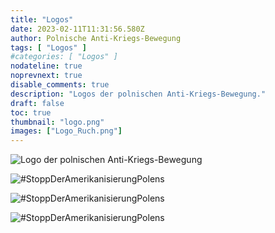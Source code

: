 ```yaml
---
title: "Logos"
date: 2023-02-11T11:31:56.580Z
author: Polnische Anti-Kriegs-Bewegung
tags: [ "Logos" ]
#categories: [ "Logos" ]
nodateline: true
noprevnext: true
disable_comments: true
description: "Logos der polnischen Anti-Kriegs-Bewegung."
draft: false
toc: true
thumbnail: "logo.png"
images: ["Logo_Ruch.png"]
---
```


![Logo der polnischen Anti-Kriegs-Bewegung](/PRA.jpeg)

![#StoppDerAmerikanisierungPolens](/SAP-1.jpeg)

![#StoppDerAmerikanisierungPolens](/SAP2.jpeg)

![#StoppDerAmerikanisierungPolens](/SAP3.jpeg)
